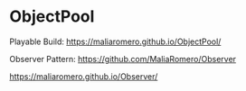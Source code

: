# ObjectPool

Playable Build:
https://maliaromero.github.io/ObjectPool/

Observer Pattern: 
https://github.com/MaliaRomero/Observer

https://maliaromero.github.io/Observer/
